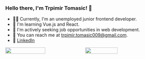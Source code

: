 ### Hello there, I'm Trpimir Tomasic! 👋

- 👨‍💻 Currently, I'm an unemployed junior frontend developer.
- 🌱 I'm learning Vue.js and React.
- 💼 I'm actively seeking job opportunities in web development.
- 📧 You can reach me at trpimir.tomasic009@gmail.com.
- 🔗 [LinkedIn](https://www.linkedin.com/in/trpimir-toma%C5%A1i%C4%87-040388278/)

<div style="display: flex;">
    <img width="50%" src="https://github-readme-stats.vercel.app/api?username=TrpimirTomasic9&show_icons=true&theme=dark" />
    <img width="45%" src="https://github-readme-stats.vercel.app/api/top-langs/?username=TrpimirTomasic9&hide_progress=true&theme=dark" />
</div>
